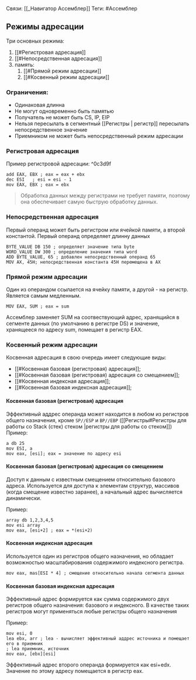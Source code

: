Связи: [[_Навигатор Ассемблер]]
Теги: #Ассемблер 

## Режимы адресации
Три основных режима:

1. [[#Регистровая адресация]]
2. [[#Непосредственная адресация]] 
3. память: 
	1. [[#Прямой режим адресации]] 
	2. [[#Косвенный режим адресации]]

### Ограничения:
- Одинаковая длинна
- Не могут одновременно быть памятью
- Получатель не может быть CS, IP, EIP
- Нельзя пересылать в сегментный [[Регистры | регистр]] пересылать непосредственное значение
- Приемником не может быть непосредственный режим адресации

### Регистровая адресация
Пример регистровой адресации: ^0c3d9f

```
add EAX, EBX ; eах = eax + ebх
dec ESI   ; esi = esi - 1
mov EAX, EBX ; eах = ebх
```

> Обработка данных между регистрами не требует памяти, поэтому она обеспечивает самую быструю обработку данных.

### Непосредственная адресация
Первый операнд может быть регистром или ячейкой памяти, а второй константой. Первый операнд определяет длинну данных

```
BYTE_VALUE DB 150 ; определяет значение типа byte
WORD_VALUE DW 300 ; определение значения типа word
ADD BYTE_VALUE, 65 ; добавлен непосредственный операнд 65
MOV AX, 45H; непосредственная константа 45H перемещена в AX
```

### Прямой режим адресации
Один из операндом ссылается на ячейку памяти, а другой - на регистр. Является самым медленным.

```
MOV EAX, SUM ; eax = sum
```

Ассемблер заменяет SUM на соотвествующий адрес, хранящийся в сегменте данных (по умолчанию в регистре DS) и значение, хранящееся по адресу sum, помещает в регистр EAX.

### Косвенный режим адресации

Косвенная адресация в свою очередь имеет следующие виды:
-   [[#Косвенная базовая (регистровая) адресация]];
-   [[#Косвенная базовая (регистровая) адресация со смещением]];
-   [[#Косвенная индексная адресация]];
-   [[#Косвенная базовая индексная адресация]];

#### Косвенная базовая (регистровая) адресация

Эффективный аддрес операнда может находится в любом из регистров общего назначения, кроме `SP//ESP` и `BP//EBP` ([[Регистры#Регистры для работы со Stack (стек) стеком |регистры для работы со стеком]])
Пример:

```
a db 25
mov ESI, a
mov eax, [esi]; eax = значение по адресу esi
```

#### Косвенная базовая (регистровая) адресация со смещением
Доступ к данным с известным смещением относительно базового адреса. Используется для доступа к элементам структур, массивов (когда смещение известно заранее), а начальный адрес вычисляется динамически. 

Пример:


```
array db 1,2,3,4,5
mov esi array
mov eax, [esi+2] ; eax = *(esi+2)
```

#### Косвенная индексная адресация
Используется один из регистров общего назначения, но обладает возможностью масштабирования содержимого индексного регистра.


```
mov eax, mas[ESI * 4] ; смещение относительно начала сегмента данных
```

#### Косвенная базовая индексная адресация
Эффективный адрес формируется как сумма содержимого двух регистров общего назначения: базового и индексного. В качестве таких регистров могут применяться любые регистры общего назначения

Пример:


```
mov esi, 0
lea ebx, arr ; lea - вычисляет эффективный аддрес источника и помещает его в приемник
; lea приемник, источник
mov eax, [ebx][esi]
```
Эффективный адрес второго операнда формируется как esi+edx. 
Значение по этому адресу помещается в регистр eax. 
